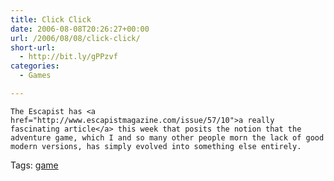 ```yaml
---
title: Click Click
date: 2006-08-08T20:26:27+00:00
url: /2006/08/08/click-click/
short-url:
  - http://bit.ly/gPPzvf
categories:
  - Games

---
```

<div class='microid-mailto+http:sha1:c4da1503c166244073d9c398b7a93d22120a725a'>
  
    The Escapist has <a href="http://www.escapistmagazine.com/issue/57/10">a really fascinating article</a> this week that posits the notion that the adventure game, which I and so many other people morn the lack of good modern versions, has simply evolved into something else entirely.
  
</div>

<div class="st-post-tags">
  Tags: <a href="http://www.cavort.org/tag/game/" title="game" rel="tag">game</a><br />
</div>
